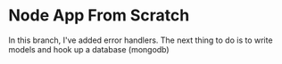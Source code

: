 # Node App From Scratch

In this branch, I've added error handlers. The next thing to do is to write models and hook up a database (mongodb)
